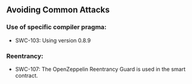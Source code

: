 ## Avoiding Common Attacks

### Use of specific compiler pragma:
- SWC-103: Using version 0.8.9

### Reentrancy:
- SWC-107: The OpenZeppelin Reentrancy Guard is used in the smart contract. 
